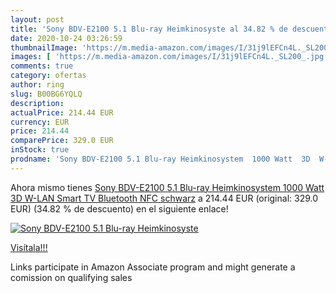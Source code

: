 ```yaml
---
layout: post
title: 'Sony BDV-E2100 5.1 Blu-ray Heimkinosyste al 34.82 % de descuento'
date: 2020-10-24 03:26:59
thumbnailImage: 'https://m.media-amazon.com/images/I/31j9lEFCn4L._SL200_.jpg'
images: [ 'https://m.media-amazon.com/images/I/31j9lEFCn4L._SL200_.jpg' ]
comments: true
category: ofertas
author: ring
slug: B00BG6YQLQ
description:
actualPrice: 214.44 EUR
currency: EUR
price: 214.44
comparePrice: 329.0 EUR
inStock: true
prodname: 'Sony BDV-E2100 5.1 Blu-ray Heimkinosystem  1000 Watt  3D  W-LAN  Smart TV  Bluetooth  NFC  schwarz'
---
```


Ahora mismo tienes [Sony BDV-E2100 5.1 Blu-ray Heimkinosystem  1000 Watt  3D  W-LAN  Smart TV  Bluetooth  NFC  schwarz](https://www.amazon.de/dp/B00BG6YQLQ/?tag=tolees0ca-21) a 214.44 EUR (original: 329.0 EUR) (34.82 %  de descuento) en el siguiente enlace!

[![Sony BDV-E2100 5.1 Blu-ray Heimkinosyste](https://m.media-amazon.com/images/I/31j9lEFCn4L._SL200_.jpg)](https://www.amazon.de/dp/B00BG6YQLQ/?tag=tolees0ca-21)

[Visítala!!!](https://www.amazon.de/dp/B00BG6YQLQ/?tag=tolees0ca-21)

Links participate in Amazon Associate program and might generate a comission on qualifying sales
